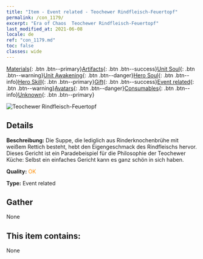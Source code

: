 ```yaml
---
title: "Item - Event related - Teochewer Rindfleisch-Feuertopf"
permalink: /con_1179/
excerpt: "Era of Chaos  Teochewer Rindfleisch-Feuertopf"
last_modified_at: 2021-06-08
locale: de
ref: "con_1179.md"
toc: false
classes: wide
---
```

 [Materials](/ItemsDE/){: .btn .btn--primary}[Artifacts](/ItemsDE/Artifacts/){: .btn .btn--success}[Unit Soul](/ItemsDE/UnitSoul/){: .btn .btn--warning}[Unit Awakening](/ItemsDE/UnitAwakening/){: .btn .btn--danger}[Hero Soul](/ItemsDE/HeroSoul/){: .btn .btn--info}[Hero Skill](/ItemsDE/HeroSkill/){: .btn .btn--primary}[Gift](/ItemsDE/Gift/){: .btn .btn--success}[Event related](/ItemsDE/Events/){: .btn .btn--warning}[Avatars](/ItemsDE/Avatars/){: .btn .btn--danger}[Consumables](/ItemsDE/Consumables/){: .btn .btn--info}[Unknown](/ItemsDE/Unknown/){: .btn .btn--primary}

 ![Teochewer Rindfleisch-Feuertopf](/images/t/i_81511331.png)

## Details
 **Beschreibung:** Die Suppe, die lediglich aus Rinderknochenbrühe mit weißem Rettich besteht, hebt den Eigengeschmack des Rindfleischs hervor. Dieses Gericht ist ein Paradebeispiel für die Philosophie der Teochewer Küche: Selbst ein einfaches Gericht kann es ganz schön in sich haben.

 **Quality:** <span style="color: #FF8C00">OK</span>

 **Type:** Event related

## Gather

  None

## This item contains:

  None

